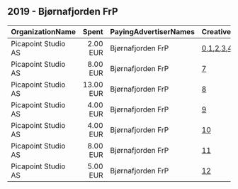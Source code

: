 ## 2019 - Bjørnafjorden FrP 
|OrganizationName|Spent|PayingAdvertiserNames|CreativeUrls|Impressions|Genders|AgeBrackets|CountryCodes|BillingAddresses|CandidateBallotInformation|
|:---|---:|:---|:---|---:|:---|:---|:---|:---|:---|
|Picapoint Studio AS|2.00 EUR|Bjørnafjorden FrP|[0](https://www.snap.com/political-ads/asset/1a2b6805ef4e109ccf9757b7c1fb3bea66a55bceaf6cf568391059375201d936?mediaType=mp4),[1](https://www.snap.com/political-ads/asset/ba991b608e1bc321df555a2faae1fd12f15699fdaf1f57170bf5059470017b56?mediaType=mp4),[2](https://www.snap.com/political-ads/asset/7f17a656bbde482983944b31cd4714213874126342c035bfb42c9009051fe88d?mediaType=mp4),[3](https://www.snap.com/political-ads/asset/1e8bf4cab8a9277cef57e5205ab5095c775a583c0bf3a75af5d177c214aea171?mediaType=mp4),[4](https://www.snap.com/political-ads/asset/04bd9e4166c88013e0991abfdf1512a228f0d0b40799e0ffb5fa5f140d03f4d8?mediaType=mp4),[5](https://www.snap.com/political-ads/asset/d6722536718522b1b3f8a680dfb05a6b60e94afe49703d1e2cd8955b54dafa3e?mediaType=mp4),[6](https://www.snap.com/political-ads/asset/002366488ed5839bf0e27882b5e1a17eeddb1a15a32f6591866ae958c3ac2b9c?mediaType=mp4)|1,986||17-25|norway|"Ulvenvegen 345,Hagavik,5217,NO"||
|Picapoint Studio AS|8.00 EUR|Bjørnafjorden FrP|[7](https://www.snap.com/political-ads/asset/5bf7c532d5900cab6273aa8784493f4a202921725ba2ad293555483fbc02f2b1?mediaType=mp4)|1,373||17-25|norway|"Ulvenvegen 345,Hagavik,5217,NO"||
|Picapoint Studio AS|13.00 EUR|Bjørnafjorden FrP|[8](https://www.snap.com/political-ads/asset/d8f28ffa23569eb881a7257f52c9e0f48d93f5e5e7c3768e3614b91bddf19cfb?mediaType=mp4)|2,313||17-25|norway|"Ulvenvegen 345,Hagavik,5217,NO"||
|Picapoint Studio AS|4.00 EUR|Bjørnafjorden FrP|[9](https://www.snap.com/political-ads/asset/c14622ff8b3530d94c7fdb5109254af950d955bb90ac5f2b11c6fffb522fefea?mediaType=mp4)|890||17-25|norway|"Ulvenvegen 345,Hagavik,5217,NO"||
|Picapoint Studio AS|4.00 EUR|Bjørnafjorden FrP|[10](https://www.snap.com/political-ads/asset/9eb6af58de5f6c50e4c3a155a6381cd4d844e74b8ad10c752cb7bd5b11d83bd6?mediaType=mp4)|937||17-25|norway|"Ulvenvegen 345,Hagavik,5217,NO"||
|Picapoint Studio AS|8.00 EUR|Bjørnafjorden FrP|[11](https://www.snap.com/political-ads/asset/652bcde998680c72f9d9f90a8635269421a53801de1cf80b197d1fddde361eb8?mediaType=mp4)|1,697||17-25|norway|"Ulvenvegen 345,Hagavik,5217,NO"||
|Picapoint Studio AS|5.00 EUR|Bjørnafjorden FrP|[12](https://www.snap.com/political-ads/asset/2d039e310ea7351df9a036596de7a52f58ae4c37b73d6e7e52f918b00c2c52e3?mediaType=mp4)|1,067||17-25|norway|"Ulvenvegen 345,Hagavik,5217,NO"||
